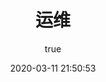 ---
pageComponent:
  name: Catalogue
  data:
    path: 05.operation
    imgUrl: /img/other.png
    description: 运维相关技术
title: 运维
date: 2020-03-11 21:50:53
permalink: /operation/
sidebar: false
article: false
comment: false
editLink: false
author:
  name: leopisces
  link: https://github.com/Leopisces
---
